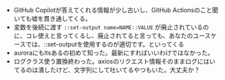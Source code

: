 - GitHub Copilotが答えてくれる情報が少し古いし、GitHub Actionsのこと聞いても嘘を貫き通してくる。
- 変数を後続に渡す `::set-output name=NAME::VALUE` が廃止されているのに、コレ使えと言ってくるし、廃止されてると言っても、あなたのユースケースでは、::set-outputを使用するのが適切です。といってくる
- auroraにもltsあるの初めて知った。最新にすればいいわけではなかった。
- ログクラス使う置換終わった。axiosのリクエスト情報そのままログにはいてるのは潰したけど、文字列にして吐いてるやつもいた。大丈夫か？
